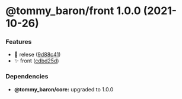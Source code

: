 # @tommy_baron/front 1.0.0 (2021-10-26)


### Features

* :art: relese ([9d88c41](https://github.com/baronTommy/mono-mono/commit/9d88c4122f37e360d2042e121db92409de3601c4))
* :sparkles: front ([cdbd25d](https://github.com/baronTommy/mono-mono/commit/cdbd25d250b2ed51a3c04f7af6eefd5e374abf2b))





### Dependencies

* **@tommy_baron/core:** upgraded to 1.0.0
